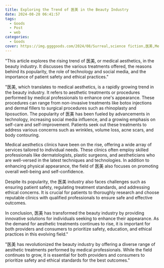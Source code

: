 ```yaml
---
title: Exploring the Trend of 医美 in the Beauty Industry
date: 2024-08-28 06:41:57
tags:
  - Goods
  - Post
  - web
categories:
  - Goods
cover: https://img.ggggoods.com/2024/08/Surreal,science fiction,医美,Medical beauty,technology,tech,diagrams,renderings,colors_20240830_00001_.png
---
```


"This article explores the rising trend of 医美, or medical aesthetics, in the beauty industry. It discusses the various treatments offered, the reasons behind its popularity, the role of technology and social media, and the importance of patient safety and ethical practices."

"医美, which translates to medical aesthetics, is a rapidly growing trend in the beauty industry. It refers to aesthetic treatments or procedures performed by medical professionals to enhance one's appearance. These procedures can range from non-invasive treatments like botox injections and dermal fillers to surgical procedures such as rhinoplasty and liposuction. The popularity of 医美 has been fueled by advancements in technology, increasing social media influence, and a growing emphasis on self-care and self-improvement. Patients seek out these treatments to address various concerns such as wrinkles, volume loss, acne scars, and body contouring.

Medical aesthetics clinics have been on the rise, offering a wide array of services tailored to individual needs. These clinics often employ skilled professionals like dermatologists, plastic surgeons, and aestheticians who are well-versed in the latest techniques and technologies. In addition to enhancing physical appearance, the field of 医美 also focuses on promoting overall well-being and self-confidence.

Despite its popularity, the 医美 industry also faces challenges such as ensuring patient safety, regulating treatment standards, and addressing ethical concerns. It is crucial for patients to thoroughly research and choose reputable clinics with qualified professionals to ensure safe and effective outcomes.

In conclusion, 医美 has transformed the beauty industry by providing innovative solutions for individuals seeking to enhance their appearance. As the demand for aesthetic treatments continues to rise, it is important for both providers and consumers to prioritize safety, education, and ethical practices in this evolving field."

"医美 has revolutionized the beauty industry by offering a diverse range of aesthetic treatments performed by medical professionals. While the field continues to grow, it is essential for both providers and consumers to prioritize safety and ethical standards for the best outcomes."
